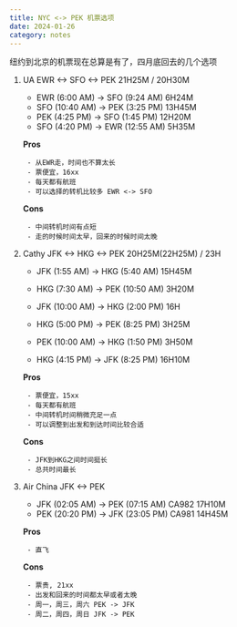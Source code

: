 ```yaml
---
title: NYC <-> PEK 机票选项
date: 2024-01-26
category: notes
---
```


纽约到北京的机票现在总算是有了，四月底回去的几个选项

1. UA EWR <-> SFO <-> PEK  21H25M / 20H30M 
   - EWR (6:00 AM) -> SFO (9:24 AM) 6H24M
   - SFO (10:40 AM) -> PEK (3:25 PM) 13H45M
   - PEK (4:25 PM) -> SFO (1:45 PM)  12H20M
   - SFO (4:20 PM) -> EWR (12:55 AM) 5H35M

   **Pros**
   ```
    - 从EWR走，时间也不算太长
    - 票便宜，16xx
    - 每天都有航班
    - 可以选择的转机比较多 EWR <-> SFO 
   ```
   **Cons**
   ```
    - 中间转机时间有点短
    - 走的时候时间太早，回来的时候时间太晚
   ```
2.  Cathy JFK <-> HKG <-> PEK 20H25M(22H25M) / 23H
    - JFK (1:55 AM) -> HKG (5:40 AM) 15H45M
    - HKG (7:30 AM) -> PEK (10:50 AM) 3H20M
    - JFK (10:00 AM) -> HKG (2:00 PM) 16H
    - HKG (5:00 PM) -> PEK (8:25 PM) 3H25M

    - PEK (10:00 AM) -> HKG (1:50 PM) 3H50M
    - HKG (4:15 PM) -> JFK (8:25 PM) 16H10M

    **Pros**
    ```
     - 票便宜，15xx
     - 每天都有航班
     - 中间转机时间稍微充足一点
     - 可以调整到出发和到达时间比较合适
    ```
    **Cons**
    ```
     - JFK到HKG之间时间挺长
     - 总共时间最长
    ```

3. Air China JFK <-> PEK 
     - JFK (02:05 AM) -> PEK (07:15 AM) CA982 17H10M
     - PEK (20:20 PM) -> JFK (23:05 PM) CA981 14H45M

    **Pros**
    ```
     - 直飞
    ```

    **Cons**
    ```
     - 票贵, 21xx
     - 出发和回来的时间都太早或者太晚
     - 周一，周三，周六 PEK -> JFK
     - 周二，周四，周日 JFK -> PEK
    ```